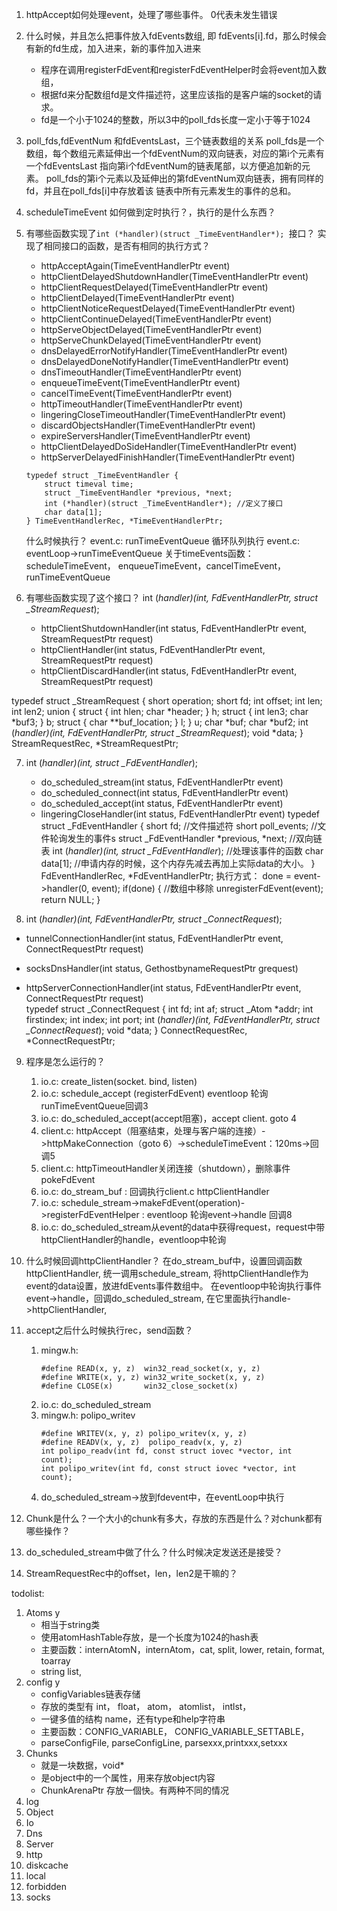 1. httpAccept如何处理event，处理了哪些事件。 0代表未发生错误
2. 什么时候，并且怎么把事件放入fdEvents数组, 即 fdEvents[i].fd，那么时候会有新的fd生成，加入进来，新的事件加入进来
    * 程序在调用registerFdEvent和registerFdEventHelper时会将event加入数组，
    * 根据fd来分配数组fd是文件描述符，这里应该指的是客户端的socket的请求。
    * fd是一个小于1024的整数，所以3中的poll_fds长度一定小于等于1024
3. poll_fds,fdEventNum 和fdEventsLast，三个链表数组的关系
   poll_fds是一个数组，每个数组元素延伸出一个fdEventNum的双向链表，对应的第i个元素有一个fdEventsLast
   指向第i个fdEventNum的链表尾部，以方便追加新的元素。
   poll_fds的第i个元素以及延伸出的第fdEventNum双向链表，拥有同样的fd，并且在poll_fds[i]中存放着该
   链表中所有元素发生的事件的总和。
4. scheduleTimeEvent 如何做到定时执行？，执行的是什么东西？
5. 有哪些函数实现了```int (*handler)(struct _TimeEventHandler*); ```接口？
   实现了相同接口的函数，是否有相同的执行方式？
   * httpAcceptAgain(TimeEventHandlerPtr event)
   * httpClientDelayedShutdownHandler(TimeEventHandlerPtr event)
   * httpClientRequestDelayed(TimeEventHandlerPtr event)
   * httpClientDelayed(TimeEventHandlerPtr event)
   * httpClientNoticeRequestDelayed(TimeEventHandlerPtr event)
   * httpClientContinueDelayed(TimeEventHandlerPtr event)
   * httpServeObjectDelayed(TimeEventHandlerPtr event)
   * httpServeChunkDelayed(TimeEventHandlerPtr event)
   * dnsDelayedErrorNotifyHandler(TimeEventHandlerPtr event)
   * dnsDelayedDoneNotifyHandler(TimeEventHandlerPtr event)
   * dnsTimeoutHandler(TimeEventHandlerPtr event)
   * enqueueTimeEvent(TimeEventHandlerPtr event)
   * cancelTimeEvent(TimeEventHandlerPtr event)
   * httpTimeoutHandler(TimeEventHandlerPtr event)
   * lingeringCloseTimeoutHandler(TimeEventHandlerPtr event)
   * discardObjectsHandler(TimeEventHandlerPtr event)
   * expireServersHandler(TimeEventHandlerPtr event)
   * httpClientDelayedDoSideHandler(TimeEventHandlerPtr event)
   * httpServerDelayedFinishHandler(TimeEventHandlerPtr event)
    ```event
    typedef struct _TimeEventHandler {
        struct timeval time;
        struct _TimeEventHandler *previous, *next;
        int (*handler)(struct _TimeEventHandler*); //定义了接口
        char data[1];
    } TimeEventHandlerRec, *TimeEventHandlerPtr;
    ```
    什么时候执行？
    event.c: runTimeEventQueue 循环队列执行
    event.c: eventLoop->runTimeEventQueue
    关于timeEvents函数：
    scheduleTimeEvent， enqueueTimeEvent，cancelTimeEvent，runTimeEventQueue

6. 有哪些函数实现了这个接口？
 int (*handler)(int, FdEventHandlerPtr, struct _StreamRequest*);

   * httpClientShutdownHandler(int status,
                          FdEventHandlerPtr event, StreamRequestPtr request)
   * httpClientHandler(int status,
                  FdEventHandlerPtr event, StreamRequestPtr request)
   * httpClientDiscardHandler(int status,
                         FdEventHandlerPtr event, StreamRequestPtr request)

typedef struct _StreamRequest {
    short operation;
    short fd;
    int offset;
    int len;
    int len2;
    union {
        struct {
            int hlen;
            char *header;
        } h;
        struct {
            int len3;
            char *buf3;
        } b;
        struct {
            char **buf_location;
        } l;
    } u;
    char *buf;
    char *buf2;
    int (*handler)(int, FdEventHandlerPtr, struct _StreamRequest*);
    void *data;
} StreamRequestRec, *StreamRequestPtr;

7. int (*handler)(int, struct _FdEventHandler*); 
    * do_scheduled_stream(int status, FdEventHandlerPtr event)
    * do_scheduled_connect(int status, FdEventHandlerPtr event)
    * do_scheduled_accept(int status, FdEventHandlerPtr event)
    * lingeringCloseHandler(int status, FdEventHandlerPtr event)
typedef struct _FdEventHandler {
    short fd; //文件描述符
    short poll_events; //文件轮询发生的事件s
    struct _FdEventHandler *previous, *next; //双向链表
    int (*handler)(int, struct _FdEventHandler*); //处理该事件的函数
    char data[1]; //申请内存的时候，这个内存先减去再加上实际data的大小。
} FdEventHandlerRec, *FdEventHandlerPtr;
执行方式：
    done = event->handler(0, event);
    if(done) { //数组中移除
        unregisterFdEvent(event);
        return NULL;
    }


8. int (*handler)(int, FdEventHandlerPtr, struct _ConnectRequest*);

* tunnelConnectionHandler(int status,
                        FdEventHandlerPtr event,
                        ConnectRequestPtr request)

* socksDnsHandler(int status, GethostbynameRequestPtr grequest) 

* httpServerConnectionHandler(int status,
                            FdEventHandlerPtr event,
                            ConnectRequestPtr request)                       
typedef struct _ConnectRequest {
    int fd;
    int af;
    struct _Atom *addr;
    int firstindex;
    int index;
    int port;
    int (*handler)(int, FdEventHandlerPtr, struct _ConnectRequest*);
    void *data;
} ConnectRequestRec, *ConnectRequestPtr;

9. 程序是怎么运行的？
    1. io.c: create_listen(socket. bind, listen)
    2. io.c: schedule_accept (registerFdEvent) eventloop 轮询 runTimeEventQueue回调3
    3. io.c: do_scheduled_accept(accept阻塞)，accept client. goto 4
    4. client.c: httpAccept（阻塞结束，处理与客户端的连接）->httpMakeConnection（goto 6）->scheduleTimeEvent：120ms->回调5
    5. client.c: httpTimeoutHandler关闭连接（shutdown），删除事件pokeFdEvent
    6. io.c: do_stream_buf : 回调执行client.c httpClientHandler
    7. io.c: schedule_stream->makeFdEvent(operation)->registerFdEventHelper : eventloop 轮询event->handle 回调8
    8. io.c: do_scheduled_stream从event的data中获得request，request中带httpClientHandler的handle，eventloop中轮询
10. 什么时候回调httpClientHandler？ 
    在do_stream_buf中，设置回调函数httpClientHandler, 统一调用schedule_stream, 
    将httpClientHandle作为event的data设置，放进fdEvents事件数组中。
    在eventloop中轮询执行事件event->handle，回调do_scheduled_stream, 在它里面执行handle->httpClientHandler, 
11. accept之后什么时候执行rec，send函数？
    1. mingw.h: 
        ```
        #define READ(x, y, z)  win32_read_socket(x, y, z)
        #define WRITE(x, y, z) win32_write_socket(x, y, z)
        #define CLOSE(x)       win32_close_socket(x) 
        ```
    2. io.c: do_scheduled_stream
    3. mingw.h: polipo_writev
        ```
        #define WRITEV(x, y, z) polipo_writev(x, y, z)
        #define READV(x, y, z)  polipo_readv(x, y, z)
        int polipo_readv(int fd, const struct iovec *vector, int count);
        int polipo_writev(int fd, const struct iovec *vector, int count);
        ```
    4. do_scheduled_stream->放到fdevent中，在eventLoop中执行
12. Chunk是什么？一个大小的chunk有多大，存放的东西是什么？对chunk都有哪些操作？

13. do_scheduled_stream中做了什么？什么时候决定发送还是接受？

14. StreamRequestRec中的offset，len，len2是干嘛的？


todolist:
1. Atoms y  
    * 相当于string类
    * 使用atomHashTable存放，是一个长度为1024的hash表
    * 主要函数：internAtomN，internAtom，cat, split, lower, retain, format, toarray
    * string list,
2. config y
    * configVariables链表存储
    * 存放的类型有 int， float， atom， atomlist， intlst， 
    * 一键多值的结构 name，还有type和help字符串
    * 主要函数：CONFIG_VARIABLE， CONFIG_VARIABLE_SETTABLE，
    * parseConfigFile, parseConfigLine, parsexxx,printxxx,setxxx
3. Chunks 
    * 就是一块数据，void*
    * 是object中的一个属性，用来存放object内容
    * ChunkArenaPtr 存放一個快。有两种不同的情况
4. log
5. Object
6. Io
7. Dns
8. Server 
9. http
10. diskcache
11. local
12. forbidden
13. socks